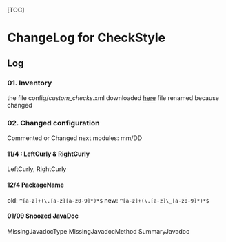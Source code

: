 [TOC]

# ChangeLog for CheckStyle
 
## Log

### 01. Inventory

the file config/_custom_checks_.xml downloaded [here](https://github.com/checkstyle/checkstyle/blob/master/src/main/resources/google_checks.xml)
file renamed because changed 

### 02. Changed configuration

Commented or Changed next modules:
     mm/DD

#### 11/4 : LeftCurly & RightCurly

LeftCurly, RightCurly

#### 12/4 PackageName

old: `^[a-z]+(\.[a-z][a-z0-9]*)*$`
new: `^[a-z]+(\.[a-z]\_[a-z0-9]*)*$`

#### 01/09 Snoozed JavaDoc 

MissingJavadocType
MissingJavadocMethod
SummaryJavadoc